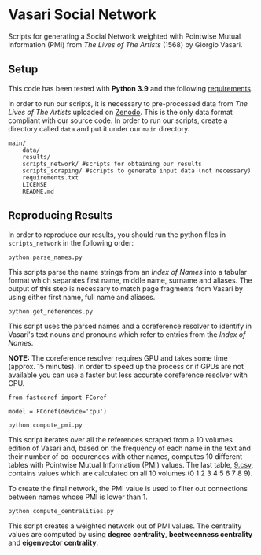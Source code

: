 # Vasari Social Network

Scripts for generating a Social Network weighted with Pointwise Mutual Information (PMI) from *The Lives of The Artists* (1568) by Giorgio Vasari.

## Setup
This code has been tested with **Python 3.9** and the following [requirements](requirements.txt).

In order to run our scripts, it is necessary to pre-processed data from *The Lives of The Artists* uploaded on [Zenodo](). This is the only data format compliant with our source code. In order to run our scripts, create a directory called `data` and put it under our `main` directory.

```
main/
    data/
    results/
    scripts_network/ #scripts for obtaining our results
    scripts_scraping/ #scripts to generate input data (not necessary)
    requirements.txt
    LICENSE
    README.md
```

## Reproducing Results

In order to reproduce our results, you should run the python files in `scripts_network` in the following order:

```
python parse_names.py
```

This scripts parse the name strings from an *Index of Names* into a tabular format which separates first name, middle name, surname and aliases. The output of this step is necessary to match page fragments from Vasari by using either first name, full name and aliases.

```
python get_references.py
```

This script uses the parsed names and a coreference resolver to identify in Vasari's text nouns and pronouns which refer to entries from the *Index of Names*. 

**NOTE:** The coreference resolver requires GPU and takes some time (approx. 15 minutes). In order to speed up the process or if GPUs are not available you can use a faster but less accurate coreference resolver with CPU.

```
from fastcoref import FCoref

model = FCoref(device='cpu')
```

```
python compute_pmi.py
```

This script iterates over all the references scraped from a 10 volumes edition of Vasari and, based on the frequency of each name in the text and their number of co-occurences with other names, computes 10 different tables with Pointwise Mutual Information (PMI) values. The last table, [9.csv](results/pmi_tables/9.csv), contains values which are calculated on all 10 volumes (0 1 2 3 4 5 6 7 8 9).

To create the final network, the PMI value is used to filter out connections between names whose PMI is lower than 1.

```
python compute_centralities.py
```

This script creates a weighted network out of PMI values. The centrality values are computed by using **degree centrality**, **beetweenness centrality** and **eigenvector centrality**.